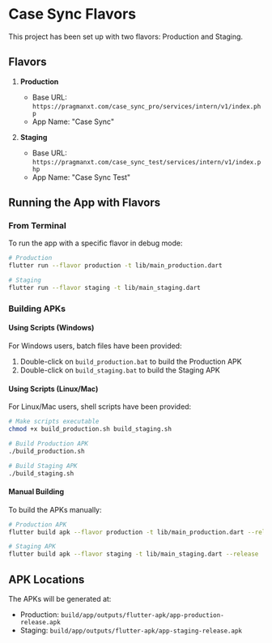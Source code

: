 # Case Sync Flavors

This project has been set up with two flavors: Production and Staging.

## Flavors

1. **Production**
   - Base URL: `https://pragmanxt.com/case_sync_pro/services/intern/v1/index.php`
   - App Name: "Case Sync"

2. **Staging**
   - Base URL: `https://pragmanxt.com/case_sync_test/services/intern/v1/index.php`
   - App Name: "Case Sync Test"

## Running the App with Flavors

### From Terminal

To run the app with a specific flavor in debug mode:

```bash
# Production
flutter run --flavor production -t lib/main_production.dart

# Staging
flutter run --flavor staging -t lib/main_staging.dart
```

### Building APKs

#### Using Scripts (Windows)

For Windows users, batch files have been provided:

1. Double-click on `build_production.bat` to build the Production APK
2. Double-click on `build_staging.bat` to build the Staging APK

#### Using Scripts (Linux/Mac)

For Linux/Mac users, shell scripts have been provided:

```bash
# Make scripts executable
chmod +x build_production.sh build_staging.sh

# Build Production APK
./build_production.sh

# Build Staging APK
./build_staging.sh
```

#### Manual Building

To build the APKs manually:

```bash
# Production APK
flutter build apk --flavor production -t lib/main_production.dart --release

# Staging APK
flutter build apk --flavor staging -t lib/main_staging.dart --release
```

## APK Locations

The APKs will be generated at:

- Production: `build/app/outputs/flutter-apk/app-production-release.apk`
- Staging: `build/app/outputs/flutter-apk/app-staging-release.apk` 